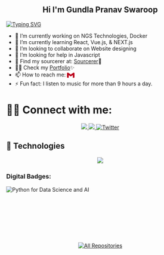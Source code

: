 <h2 align="center"> Hi I'm Gundla Pranav Swaroop</h2>

[![Typing SVG](https://readme-typing-svg.herokuapp.com?center=false&font=comfortaa&color=016EEA&size=24&width=500&lines=I'm+BioCoderR;Bioinformatician;Research+Scientist;Freelancer;Web+Developer)](https://git.io/typing-svg)   

- 🔭 I’m currently working on NGS Technologies, Docker
- 🌱 I’m currently learning React, Vue.js, & NEXT.js
- 👯 I’m looking to collaborate on Website designing
- 🤔 I’m looking for help in Javascript
- 💬 Find my sourcerer at: [Sourcerer](https://sourcerer.io/biocoderr):mage:
- :man_technologist: Check my [Portfolio](https://biocoderr.github.io/)✨
- 📫 How to reach me: <a href="mailto:pranav5goud@gmail.com"><img alt="GMail" align="center" width="20" height="18" src="assets/gmail.svg" /></a>
- ⚡ Fun fact: I listen to music for more than 9 hours a day.


# :raising_hand_man: Connect with me:

<p align="center">
   <a href="https://www.instagram.com/pranav_swaroop_g/">
      <img src="https://img.shields.io/badge/instagram-%23E4405F.svg?&amp;style=for-the-badge&amp;logo=instagram&amp;logoColor=white" />
   </a>
    <a href="https://linkedin.com/in/pranavswaroopgundla/">
       <img src="https://img.shields.io/badge/linkedin-%230077B5.svg?&style=for-the-badge&logo=linkedin&logoColor=white" />
   </a>
   <a href="https://twitter.com/im_pranavgundla">
      <img alt="Twitter" title="Twitter" src="https://img.shields.io/badge/-Twitter-1DA1F2?style=for-the-badge&logo=twitter&logoColor=white" />
   </a>
</p> 

## 🔧 Technologies

<p align="center">
  <a href="https://skillicons.dev">
   <img src="https://skillicons.dev/icons?i=py,r,bash,matlab,stackoverflow,linux,md,regex,vscode,git,github,gcp,docker,arduino,java,mysql,figma,html,css,sass,js,nodejs,react,tailwind,heroku&theme=light" />
  </a>
</p>



### Digital Badges:
<p>
 <img align="left" alt="Python for Data Science and AI" src="https://github.com/BioCoderR/BioCoderR/blob/master/python-for-data-science-and-ai.png" /></p>
 
<br/>
<br/>
<br/>
<br/>
<br/>
<br/>
<br/>

<br/>

<p align="center">
  <a href="https://github.com/BioCoderR?tab=repositories"><img alt="All Repositories" title="All Repositories" src="https://img.shields.io/badge/-All%20Repos-2962FF?style=for-the-badge&logo=koding&logoColor=white" /></a>
  </p>
  <br/>
<!-- markdownlint-enable MD033 
![Metrics](/github-metrics.svg)-->
<!-- [BioCoderR's Activity Graph](https://activity-graph.herokuapp.com/graph?username=biocoderr&bg_color=0b0a0a&color=1dc6c9&line=1fd1b3&point=ededed&area=true&hide_border=true)(https://github.com/ashutosh00710/github-readme-activity-graph) -->
